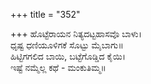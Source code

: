 +++
title = "352"

+++
ಹೊಟ್ಟೆರಾಯನ ನಿತ್ಯದಟ್ಟಹಾಸವೊ ಬಾಳು।  
ಧೃಷ್ಟ ಧಣಿಯೂಳಿಗಕೆ ಸೊಟ್ಟು ಮೈಬಾಗು॥  
ಹಿಟ್ಟಿಗಗಲಿದ ಬಾಯಿ, ಬಟ್ಟೆಗೊಡ್ಡಿದ ಕೈಯಿ।  
ಇಷ್ಟೆ ನಮ್ಮೆಲ್ಲ ಕಥೆ - ಮಂಕುತಿಮ್ಮ॥  
